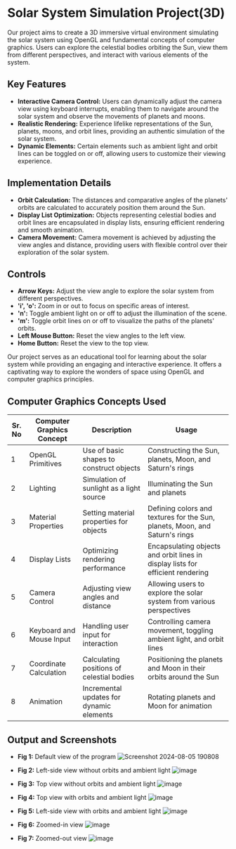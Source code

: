 # Solar System Simulation Project(3D)

Our project aims to create a 3D immersive virtual environment simulating the solar system using OpenGL and fundamental concepts of computer graphics. Users can explore the celestial bodies orbiting the Sun, view them from different perspectives, and interact with various elements of the system.

## Key Features

- **Interactive Camera Control:** Users can dynamically adjust the camera view using keyboard interrupts, enabling them to navigate around the solar system and observe the movements of planets and moons.
- **Realistic Rendering:** Experience lifelike representations of the Sun, planets, moons, and orbit lines, providing an authentic simulation of the solar system.
- **Dynamic Elements:** Certain elements such as ambient light and orbit lines can be toggled on or off, allowing users to customize their viewing experience.

## Implementation Details

- **Orbit Calculation:** The distances and comparative angles of the planets' orbits are calculated to accurately position them around the Sun.
- **Display List Optimization:** Objects representing celestial bodies and orbit lines are encapsulated in display lists, ensuring efficient rendering and smooth animation.
- **Camera Movement:** Camera movement is achieved by adjusting the view angles and distance, providing users with flexible control over their exploration of the solar system.

## Controls

- **Arrow Keys:** Adjust the view angle to explore the solar system from different perspectives.
- **'i', 'o':** Zoom in or out to focus on specific areas of interest.
- **'n':** Toggle ambient light on or off to adjust the illumination of the scene.
- **'m':** Toggle orbit lines on or off to visualize the paths of the planets' orbits.
- **Left Mouse Button:** Reset the view angles to the left view.
- **Home Button:** Reset the view to the top view.

Our project serves as an educational tool for learning about the solar system while providing an engaging and interactive experience. It offers a captivating way to explore the wonders of space using OpenGL and computer graphics principles.

## Computer Graphics Concepts Used

| Sr. No | Computer Graphics Concept | Description | Usage |
|--------|----------------------------|-------------|-------|
| 1      | OpenGL Primitives          | Use of basic shapes to construct objects | Constructing the Sun, planets, Moon, and Saturn's rings |
| 2      | Lighting                   | Simulation of sunlight as a light source | Illuminating the Sun and planets |
| 3      | Material Properties        | Setting material properties for objects | Defining colors and textures for the Sun, planets, Moon, and Saturn's rings |
| 4      | Display Lists              | Optimizing rendering performance | Encapsulating objects and orbit lines in display lists for efficient rendering |
| 5      | Camera Control             | Adjusting view angles and distance | Allowing users to explore the solar system from various perspectives |
| 6      | Keyboard and Mouse Input   | Handling user input for interaction | Controlling camera movement, toggling ambient light, and orbit lines |
| 7      | Coordinate Calculation     | Calculating positions of celestial bodies | Positioning the planets and Moon in their orbits around the Sun |
| 8      | Animation                  | Incremental updates for dynamic elements | Rotating planets and Moon for animation |

## Output and Screenshots

- **Fig 1:** Default view of the program
  ![Screenshot 2024-08-05 190808](https://github.com/user-attachments/assets/4b3cad9e-0ad8-400e-914c-b4e08d11d854)



- **Fig 2:** Left-side view without orbits and ambient light
  ![image](https://github.com/user-attachments/assets/964a0102-afb0-4812-9eda-171a8d155a94)



- **Fig 3:** Top view without orbits and ambient light
  ![image](https://github.com/user-attachments/assets/15cf37e2-8b6f-4c4c-8a61-94786e35b7c4)



- **Fig 4:** Top view with orbits and ambient light
  ![image](https://github.com/user-attachments/assets/d1cc8814-dc40-4a4d-ad9e-1095dd7f1ffc)



- **Fig 5:** Left-side view with orbits and ambient light
  ![image](https://github.com/user-attachments/assets/79210f13-9168-421f-9bdc-d137e50c2191)



- **Fig 6:** Zoomed-in view
  ![image](https://github.com/user-attachments/assets/a6532193-6231-4cf6-b0ad-ae9152134917)



- **Fig 7:** Zoomed-out view
  ![image](https://github.com/user-attachments/assets/9b886746-b581-4162-bfda-a4b9c6986cb1)

